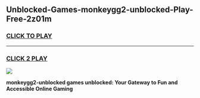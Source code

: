 
## Unblocked-Games-monkeygg2-unblocked-Play-Free-2z01m
<h3>
<a href="https://premium76.site?title=monkeygg2-unblocked&ref=12A">CLICK TO PLAY</a></h3>
<hr>

<h3>
<a href="https://premium76.site?title=monkeygg2-unblocked&ref=12A">CLICK 2 PLAY</a>
  
</h3>

<a href="https://premium76.site?title=monkeygg2-unblocked&ref=12A"><img src="https://clearcache.store/games.png"></a>


**monkeygg2-unblocked games unblocked: Your Gateway to Fun and Accessible Online Gaming**
